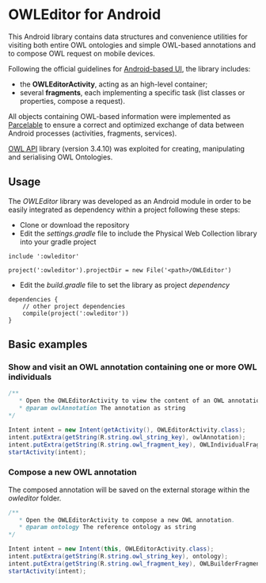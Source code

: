 # OWLEditor for Android

This Android library contains data structures and convenience utilities for
visiting both entire OWL ontologies and simple OWL-based annotations and to compose OWL request on mobile devices.

Following the official guidelines for [Android-based UI](http://developer.android.com/guide/components/activities), the library includes:

- the **OWLEditorActivity**, acting as an high-level container;
- several **fragments**, each implementing a specific task (list classes or properties, compose a request).
 
All objects containing OWL-based information were implemented as [Parcelable](http://developer.android.com/guide/components/activities/parcelables-and-bundles.html) to ensure a correct and optimized exchange of data between Android processes (activities, fragments, services).

[OWL API](https://github.com/owlcs/owlapi) library (version 3.4.10) was exploited for creating, manipulating and serialising OWL Ontologies.

## Usage

The *OWLEditor* library was developed as an Android module in order to be easily integrated as dependency within a  project following these steps:

- Clone or download the repository
- Edit the *settings.gradle* file to include the Physical Web Collection library into your gradle project

```
include ':owleditor'

project(':owleditor').projectDir = new File('<path>/OWLEditor')
```

- Edit the *build.gradle* file to set the library as project *dependency*

```
dependencies {	
	// other project dependencies	
	compile(project(':owleditor'))
}
```

## Basic examples

### Show and visit an OWL annotation containing one or more OWL individuals

```java
/**
   * Open the OWLEditorActivity to view the content of an OWL annotation.
   * @param owlAnnotation The annotation as string
*/

Intent intent = new Intent(getActivity(), OWLEditorActivity.class);
intent.putExtra(getString(R.string.owl_string_key), owlAnnotation);
intent.putExtra(getString(R.string.owl_fragment_key), OWLIndividualFragment.class.getSimpleName());
startActivity(intent);
```

### Compose a new OWL annotation

The composed annotation will be saved on the external storage within the *owleditor* folder.

```java
/**
   * Open the OWLEditorActivity to compose a new OWL annotation.
   * @param ontology The reference ontology as string
*/

Intent intent = new Intent(this, OWLEditorActivity.class);
intent.putExtra(getString(R.string.owl_string_key), ontology);
intent.putExtra(getString(R.string.owl_fragment_key), OWLBuilderFragment.class.getSimpleName());
startActivity(intent);
```


